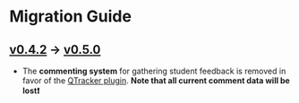 # Migration Guide

## [v0.4.2](https://github.com/KQMATH/moodle-mod_capquiz/releases/tag/v0.4.2) → [v0.5.0](https://github.com/KQMATH/moodle-mod_capquiz/releases/tag/v0.5.0)

- The **commenting system** for gathering student feedback is removed in favor of the [QTracker plugin](https://github.com/KQMATH/moodle-local_qtracker). **Note that all current comment data will be lost❗**
